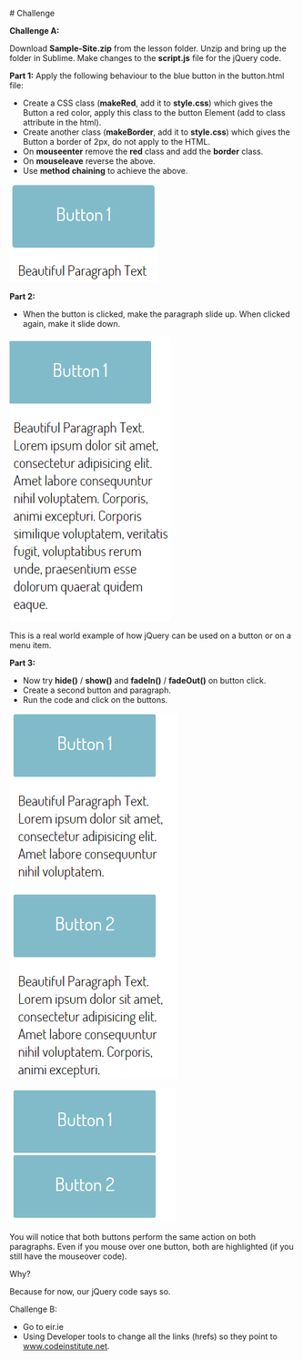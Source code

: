 # Challenge

**Challenge A:**

Download **Sample-Site.zip** from the lesson folder. Unzip and bring up the folder in Sublime. Make changes to the **script.js** file for the jQuery code.

**Part 1:** Apply the following behaviour to the blue button in the button.html file:

- Create a CSS class (**makeRed**, add it to **style.css**) which gives the Button a red color, apply this class to the button Element (add to class attribute in the html).
- Create another class (**makeBorder**, add it to **style.css**) which gives the Button a border of 2px, do not apply to the HTML.
- On **mouseenter** remove the **red** class and add the **border** class.
- On **mouseleave** reverse the above.
- Use **method chaining** to achieve the above.

![](imgs/6.png)

**Part 2:**

- When the button is clicked, make the paragraph slide up. When clicked again, make it slide down.

![](imgs/7.png)

This is a real world example of how jQuery can be used on a button or on a menu item.

**Part 3:**

- Now try **hide()** / **show()** and **fadeIn()** / **fadeOut()** on button click.
- Create a second button and paragraph.
- Run the code and click on the buttons.

![](imgs/8.png)

![](imgs/9.png)

You will notice that both buttons perform the same action on both paragraphs. Even if you mouse over one button, both are highlighted (if you still have the mouseover code).

Why?

Because for now, our jQuery code says so.

Challenge B:

- Go to eir.ie
- Using Developer tools to change all the links (hrefs) so they point to www.codeinstitute.net.






